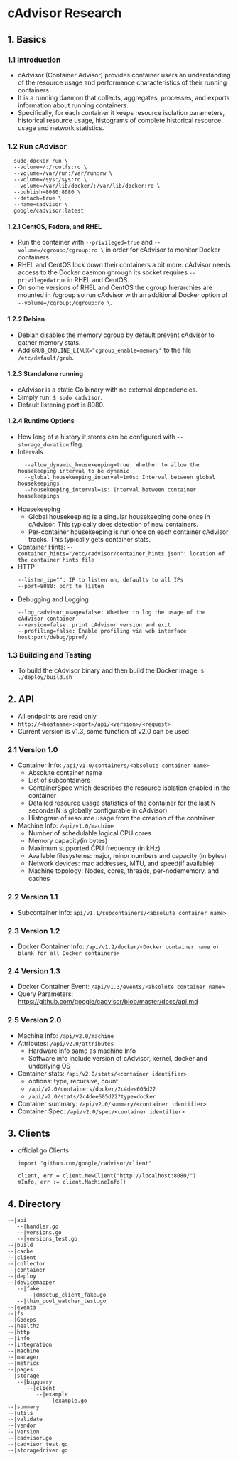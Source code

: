 cAdvisor Research
====================

## 1. Basics
### 1.1 Introduction
- cAdvisor (Container Advisor) provides container users an understanding of the resource usage and performance characteristics of their running containers.
- It is a running daemon that collects, aggregates, processes, and exports information about running containers.
- Specifically, for each container it keeps resource isolation parameters, historical resource usage, histograms of complete historical resource usage and network statistics.

### 1.2 Run cAdvisor

```
  sudo docker run \
  --volume=/:/rootfs:ro \
  --volume=/var/run:/var/run:rw \
  --volume=/sys:/sys:ro \
  --volume=/var/lib/docker/:/var/lib/docker:ro \
  --publish=8080:8080 \
  --detach=true \
  --name=cadvisor \
  google/cadvisor:latest
```

#### 1.2.1 CentOS, Fedora, and RHEL
- Run the container with `--privileged=true` and `--volume=/cgroup:/cgroup:ro \` in order for cAdvisor to monitor Docker containers.
- RHEL and CentOS lock down their containers a bit more. cAdvisor needs access to the Docker daemon ghrough its socket requires `--privileged=true` in RHEL and CentOS.
- On some versions of RHEL and CentOS the cgroup hierarchies are mounted in /cgroup so run cAdvisor with an additional Docker option of `--volume=/cgroup:/cgroup:ro \`.


#### 1.2.2 Debian
- Debian disables the memory cgroup by default prevent cAdvisor to gather memory stats.
- Add `GRUB_CMDLINE_LINUX="cgroup_enable=memory"` to the file `/etc/default/grub`.


#### 1.2.3 Standalone running
- cAdvisor is a static Go binary with no external dependencies.
- Simply run: `$ sudo cadvisor`.
- Default listening port is 8080.

#### 1.2.4 Runtime Options
- How long of a history it stores can be configured with `--storage_duration` flag.
- Intervals
  ```
    --allow_dynamic_housekeeping=true: Whether to allow the housekeeping interval to be dynamic
    --global_housekeeping_interval=1m0s: Interval between global housekeepings
    --housekeeping_interval=1s: Interval between container housekeepings
  ```
- Housekeeping
  - Global housekeeping is a singular housekeeping done once in cAdvisor. This typically does detection of new containers.
  - Per-container housekeeping is run once on each container cAdvisor tracks. This typically gets container stats.
- Container Hints: `--container_hints="/etc/cadvisor/container_hints.json": location of the container hints file`
- HTTP
  ```
  --listen_ip="": IP to listen on, defaults to all IPs
  --port=8080: port to listen
  ```
- Debugging and Logging
  ```
  --log_cadvisor_usage=false: Whether to log the usage of the cAdvisor container
  --version=false: print cAdvisor version and exit
  --profiling=false: Enable profiling via web interface host:port/debug/pprof/
  ```

### 1.3 Building and Testing
- To build the cAdvisor binary and then build the Docker image: `$ ./deploy/build.sh`


## 2. API
- All endpoints are read only
- `http://<hostname>:<port>/api/<version>/<request>`
- Current version is v1.3, some function of v2.0 can be used

### 2.1 Version 1.0
- Container Info: `/api/v1.0/containers/<absolute container name>`
  - Absolute container name
  - List of subcontainers
  - ContainerSpec which describes the resource isolation enabled in the container
  - Detailed resource usage statistics of the container for the last N seconds(N is globally configurable in cAdvisor)
  - Histogram of resource usage from the creation of the container
- Machine Info: `/api/v1.0/machine`
  - Number of schedulable logical CPU cores
  - Memory capacity(in bytes)
  - Maximum supported CPU frequency (in kHz)
  - Available filesystems: major, minor numbers and capacity (in bytes)
  - Network devices: mac addresses, MTU, and speed(if available)
  - Machine topology: Nodes, cores, threads, per-nodememory, and caches

### 2.2 Version 1.1
- Subcontainer Info: `api/v1.1/subcontainers/<absolute container name>`

### 2.3 Version 1.2
- Docker Container Info: `/api/v1.2/docker/<Docker container name or blank for all Docker containers>`

### 2.4 Version 1.3
- Docker Container Event: `/api/v1.3/events/<absolute container name>`
- Query Parameters: https://github.com/google/cadvisor/blob/master/docs/api.md

### 2.5 Version 2.0
- Machine Info: `/api/v2.0/machine`
- Attributes: `/api/v2.0/attributes`
  - Hardware info same as machine Info
  - Software info include version of cAdvisor, kernel, docker and underlying OS
- Container stats: `/api/v2.0/stats/<container identifier>`
  - options: type, recursive, count
  - `/api/v2.0/containers/docker/2c4dee605d22`
  - `/api/v2.0/stats/2c4dee605d22?type=docker`
- Container summary: `/api/v2.0/summary/<container identifier>`
- Container Spec: `/api/v2.0/spec/<container identifier>`

## 3. Clients
- official go Clients
  ```
  import "github.com/google/cadvisor/client"

  client, err = client.NewClient("http://localhost:8080/")
  mInfo, err := client.MachineInfo()
  ```

## 4. Directory
```
--|api
   --|handler.go
   --|versions.go
   --|versions_test.go
--|build
--|cache
--|client
--|collector
--|container
--|deploy
--|devicemapper
   --|fake
      --|dmsetup_client_fake.go
   --|thin_pool_watcher_test.go
--|events
--|fs
--|Godeps
--|healthz
--|http
--|info
--|integration
--|machine
--|manager
--|metrics
--|pages
--|storage
   --|bigquery
      --|client
         --|example
            --|example.go
--|summary
--|utils
--|validate
--|vendor
--|version
--|cadvisor.go
--|cadvisor_test.go
--|storagedriver.go
```
